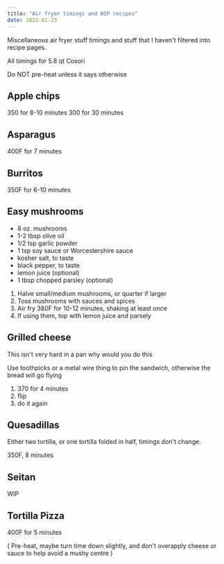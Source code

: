 ```yaml
---
title: "Air fryer timings and WIP recipes"
date: 2022-01-23
---
```


Miscellaneous air fryer stuff timings and stuff that I haven't filtered into recipe pages.

All timings for 5.8 qt Cosori

Do NOT pre-heat unless it says otherwise

## Apple chips

350 for 8-10 minutes
300 for 30 minutes

## Asparagus

400F for 7 minutes

## Burritos

350F for 6-10 minutes

## Easy mushrooms

-   8 oz. mushrooms
-   1-2 tbsp olive oil
-   1/2 tsp garlic powder
-   1 tsp soy sauce or Worcestershire sauce
-   kosher salt, to taste
-   black pepper, to taste
-   lemon juice (optional)
-   1 tbsp chopped parsley (optional)

1. Halve small/medium mushrooms, or quarter if larger
2. Toss mushrooms with sauces and spices
3. Air fry 380F for 10-12 minutes, shaking at least once
4. If using them, top with lemon juice and parsely

## Grilled cheese

This isn't very hard in a pan why would you do this

Use toothpicks or a metal wire thing to pin the sandwich, otherwise the bread will go flying

1. 370 for 4 minutes
2. flip
3. do it again

## Quesadillas
Either two tortilla, or one tortilla folded in half, timings don't change.

350F, 8 minutes

## Seitan

WIP

## Tortilla Pizza

400F for 5 minutes

( Pre-heat, maybe turn time down slightly, and don't overapply cheese or sauce to help avoid a mushy centre )